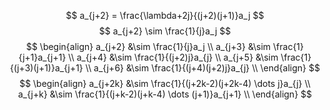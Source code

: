 $$
a_{j+2} = \frac{\lambda+2j}{(j+2)(j+1)}a_j
$$
$$
a_{j+2} \sim \frac{1}{j}a_j
$$
$$
\begin{align}
a_{j+2} &\sim \frac{1}{j}a_j \\
a_{j+3} &\sim \frac{1}{j+1}a_{j+1} \\
a_{j+4} &\sim \frac{1}{(j+2)j}a_{j} \\
a_{j+5} &\sim \frac{1}{(j+3)(j+1)}a_{j+1} \\
a_{j+6} &\sim \frac{1}{(j+4)(j+2)j}a_{j} \\
\end{align}
$$
$$
\begin{align}
a_{j+2k} &\sim \frac{1}{(j+2k-2)(j+2k-4) \dots j}a_{j} \\
a_{j+k} &\sim \frac{1}{(j+k-2)(j+k-4) \dots (j+1)}a_{j+1} \\
\end{align}
$$